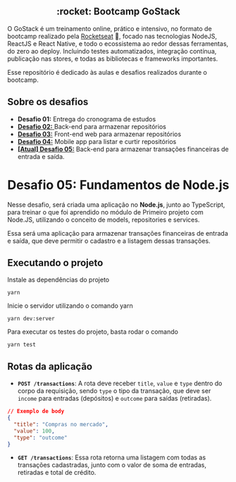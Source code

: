<h2 align="center">
  :rocket: Bootcamp GoStack
</h2>

O GoStack é um treinamento online, prático e intensivo, no formato de bootcamp realizado pela [Rocketseat](https://rocketseat.com.br/) 💜, focado nas tecnologias NodeJS, ReactJS e React Native, e todo o ecossistema ao redor dessas ferramentas, do zero ao deploy. Incluindo testes automatizados, integração contínua, publicação nas stores, e todas as bibliotecas e frameworks importantes.

Esse repositório é dedicado às aulas e desafios realizados durante o bootcamp.

## Sobre os desafios
* __Desafio 01:__ Entrega do cronograma de estudos
* [__Desafio 02:__ ](https://github.com/tmegumi/gostack-desafio-conceitos-nodejs) Back-end para armazenar repositórios
* [__Desafio 03:__](https://github.com/tmegumi/gostack-desafio-conceitos-reactjs) Front-end web para armazenar repositórios
* [__Desafio 04:__](https://github.com/tmegumi/gostack-desafio-conceitos-react-native) Mobile app para listar e curtir repositórios
* [__[Atual] Desafio 05:__](https://github.com/tmegumi/gostack-desafio-fundamentos-node) Back-end para armazenar transações financeiras de entrada e saída.

# Desafio 05: Fundamentos de Node.js

Nesse desafio, será criada uma aplicação no __Node.js__, junto ao TypeScript, para treinar o que foi aprendido no módulo de Primeiro projeto com Node.JS, utilizando o conceito de models, repositories e services.

Essa será uma aplicação para armazenar transações financeiras de entrada e saída, que deve permitir o cadastro e a listagem dessas transações.

## Executando o projeto

Instale as dependências do projeto
```
yarn
```
Inicie o servidor utilizando o comando yarn
```
yarn dev:server
```
Para executar os testes do projeto, basta rodar o comando
```
yarn test
```

## Rotas da aplicação

- **`POST /transactions`**: A rota deve receber `title`, `value` e `type` dentro do corpo da requisição, sendo `type` o tipo da transação, que deve ser `income` para entradas (depósitos) e `outcome` para saídas (retiradas).
```json
// Exemplo de body
{
  "title": "Compras no mercado",
  "value": 100,
  "type": "outcome"
}
```

- **`GET /transactions`**: Essa rota retorna uma listagem com todas as transações cadastradas, junto com o valor de soma de entradas, retiradas e total de crédito. 
